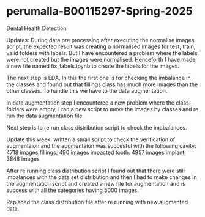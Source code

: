 # perumalla-B00115297-Spring-2025
Dental Health Detection

Updates:
During data pre processing after executing the normalise images script, the expected result was creating a normalised images for test, train, valid folders with labels.
But I have encountered a problem where the labels were not created but the images were normalised. Henceforth I have made a new file named fix_labels.ipynb to create the labels for the images.

The next step is EDA. In this the first one is for checking the imbalance in the classes and found out that fillings class has much more images than the other classes. To handle this we have to the data augmentation.

In data augmentation step I encountered a new problem where the class folders were empty, I ran a new script to move the images by classes and re run the data augmentation file.

Next step is to re run class distribution script to check the imabalances.


Update this week: written a small script to check the verification of augmentaion and the augmentaion was succesful with the following cavity: 4718 images
 fillings: 490 images
 impacted tooth: 4957 images
 implant: 3848 images

 After re running class distribution script I found out that there were still imbalances with the data set distribution and then I had to make changes in the augmentation script and created a new file for augmentation and is success with all the categories having 5000 images.

 Replaced the class distribution file after re running with new augmented data.
